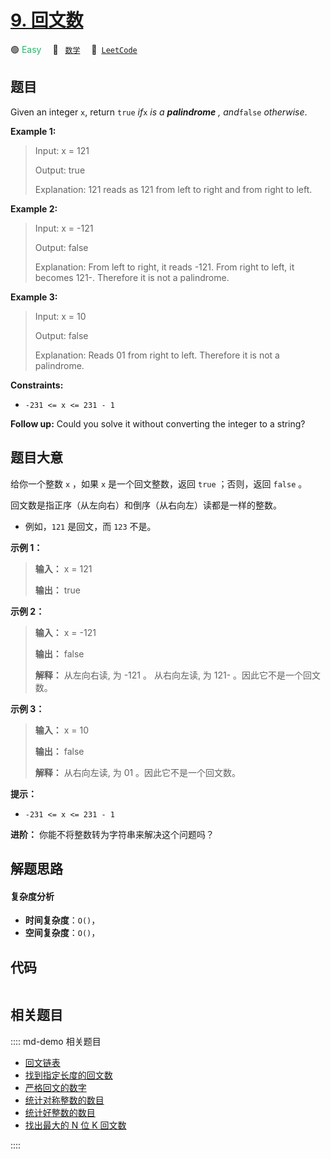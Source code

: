 # [9. 回文数](https://leetcode.com/problems/palindrome-number)

🟢 <font color=#15bd66>Easy</font>&emsp; 🔖&ensp; [`数学`](/leetcode/outline/tag/math.md)&emsp; 🔗&ensp;[`LeetCode`](https://leetcode.com/problems/palindrome-number)


## 题目

Given an integer `x`, return `true` _if_`x` _is a_ _**palindrome**_ _,
and_`false` _otherwise_.



**Example 1:**

> Input: x = 121
> 
> Output: true
> 
> Explanation: 121 reads as 121 from left to right and from right to left.

**Example 2:**

> Input: x = -121
> 
> Output: false
> 
> Explanation: From left to right, it reads -121. From right to left, it becomes 121-. Therefore it is not a palindrome.

**Example 3:**

> Input: x = 10
> 
> Output: false
> 
> Explanation: Reads 01 from right to left. Therefore it is not a palindrome.

**Constraints:**

  * `-231 <= x <= 231 - 1`



**Follow up:** Could you solve it without converting the integer to a string?


## 题目大意

给你一个整数 `x` ，如果 `x` 是一个回文整数，返回 `true` ；否则，返回 `false` 。

回文数是指正序（从左向右）和倒序（从右向左）读都是一样的整数。

  * 例如，`121` 是回文，而 `123` 不是。



**示例 1：**

> 
> 
> 
> 
> 
> **输入：** x = 121
> 
> **输出：** true
> 
> 

**示例  2：**

> 
> 
> 
> 
> 
> **输入：** x = -121
> 
> **输出：** false
> 
> **解释：** 从左向右读, 为 -121 。 从右向左读, 为 121- 。因此它不是一个回文数。
> 
> 

**示例 3：**

> 
> 
> 
> 
> 
> **输入：** x = 10
> 
> **输出：** false
> 
> **解释：** 从右向左读, 为 01 。因此它不是一个回文数。
> 
> 



**提示：**

  * `-231 <= x <= 231 - 1`



**进阶：** 你能不将整数转为字符串来解决这个问题吗？


## 解题思路

#### 复杂度分析

- **时间复杂度**：`O()`，
- **空间复杂度**：`O()`，

## 代码

```javascript

```

## 相关题目

:::: md-demo 相关题目
- [回文链表](https://leetcode.com/problems/palindrome-linked-list)
- [找到指定长度的回文数](https://leetcode.com/problems/find-palindrome-with-fixed-length)
- [严格回文的数字](https://leetcode.com/problems/strictly-palindromic-number)
- [统计对称整数的数目](https://leetcode.com/problems/count-symmetric-integers)
- [统计好整数的数目](https://leetcode.com/problems/find-the-count-of-good-integers)
- [找出最大的 N 位 K 回文数](https://leetcode.com/problems/find-the-largest-palindrome-divisible-by-k)

::::
